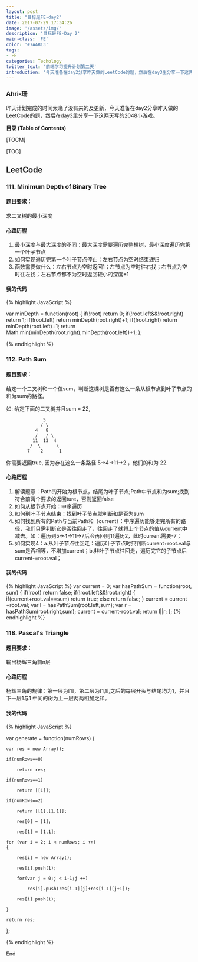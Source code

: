```yaml
---
layout: post
title: "目标是FE-day2"
date: 2017-07-29 17:34:26
image: '/assets/img/'
description: '目标是FE-Day 2'
main-class: 'FE'
color: '#7AAB13'
tags:
- FE
categories: Techology
twitter_text: '前端学习提升计划第二天'
introduction: '今天准备在day2分享昨天做的LeetCode的题，然后在day3里分享一下这两天写的2048小游戏。'
---
```


### Ahri-珊

昨天计划完成的时间太晚了没有来的及更新，今天准备在day2分享昨天做的LeetCode的题，然后在day3里分享一下这两天写的2048小游戏。

**目录 (Table of Contents)**

[TOCM]

[TOC]

## LeetCode

### 111. Minimum Depth of Binary Tree

#### 题目要求：

求二叉树的最小深度

#### 心路历程

1. 最小深度与最大深度的不同：最大深度需要遍历完整棵树，最小深度遍历完第一个叶子节点
2. 如何实现遍历完第一个叶子节点停止：左右节点为空时结束递归
3. 函数需要做什么：左右节点为空时返回1；左节点为空时往右找；右节点为空时往左找；左右节点都不为空时返回较小的深度+1

#### 我的代码

{% highlight JavaScript %}

var minDepth = function(root) {
    if(!root)
        return 0;
    if(!root.left&&!root.right)
        return 1;
    if(!root.left)
        return minDepth(root.right)+1;
    if(!root.right)
        return minDepth(root.left)+1;
    return Math.min(minDepth(root.right),minDepth(root.left))+1; 
};

{% endhighlight %}

### 112. Path Sum

#### 题目要求：

给定一个二叉树和一个值sum，判断这棵树是否有这么一条从根节点到叶子节点的和为sum的路径。

如:
给定下面的二叉树并且sum = 22,


                  5
                 / \
               4   8
               /   / \
              11  13  4
             /  \      \
            7    2      1
你需要返回true, 因为存在这么一条路径 5->4->11->2 ，他们的和为 22.

#### 心路历程

1. 解读题意：Path的开始为根节点，结尾为叶子节点;Path中节点和为sum;找到符合前两个要求的返回ture，否则返回false
2. 如何从根节点开始：中序遍历
3. 如何到叶子节点结束：找到叶子节点就判断和是否为sum
4. 如何找到所有的Path与当前Path和（current）：中序遍历能够走完所有的路径，我们只需判断它是否往回走了，往回走了就将上个节点的值从current中减去。如：遍历到5->4->11->7后会再回到11遍历2，此时current需要-7；
5. 如何实现4：a.从叶子节点往回走：遍历叶子节点时只判断current+root.val与sum是否相等，不增加current；b.非叶子节点往回走，遍历完它的子节点后current-=root.val；

#### 我的代码

{% highlight JavaScript %}
    var current = 0;
    var hasPathSum = function(root, sum) {
        if(!root)
            return false;
        if(!root.left&&!root.right)
        {
            if(current+root.val==sum)
                return true;
            else
                return false;
        }
        current = current +root.val;
        var l = hasPathSum(root.left,sum);
        var r = hasPathSum(root.right,sum);
        current = current-root.val;
        return l||r;
    };
{% endhighlight %}


### 118. Pascal's Triangle

#### 题目要求：

输出杨辉三角前n层

#### 心路历程

杨辉三角的规律：第一层为[1]，第二层为[1,1],之后的每层开头与结尾均为1，并且下一层1与1 中间的树为上一层两两相加之和。

#### 我的代码

{% highlight JavaScript %}

var generate = function(numRows) {
    
    var res = new Array();
    
    if(numRows==0)
        
        return res;
    
    if(numRows==1)
    
        return [[1]];
    
    if(numRows==2)
    
        return [[1],[1,1]];

        res[0] = [1];

        res[1] = [1,1];
    
    for (var i = 2; i < numRows; i ++)
    {
 
        res[i] = new Array();

        res[i].push(1);

        for(var j = 0;j < i-1;j ++)

            res[i].push(res[i-1][j]+res[i-1][j+1]);

        res[i].push(1);

    }

    return res;

};

{% endhighlight %}

End
